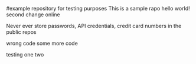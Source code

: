 #example repository for testing purposes
This is a sample rapo hello world!
second change online

Never ever store passwords, API credentials, credit card numbers in the public repos

wrong code
some more code

testing one two
